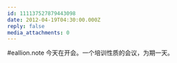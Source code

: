 ```yaml
---
id: 111137527879443098
date: 2012-04-19T04:30:00.000Z
reply: false
media_attachments: 0
---
```


#eallion.note 今天在开会。一个培训性质的会议，为期一天。 ​​​​

